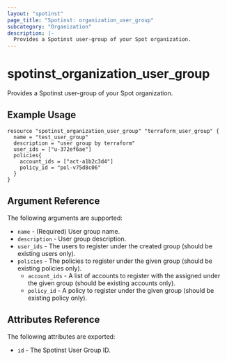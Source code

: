 ```yaml
---
layout: "spotinst"
page_title: "Spotinst: organization_user_group"
subcategory: "Organization"
description: |-
  Provides a Spotinst user-group of your Spot organization.
---
```


# spotinst\_organization\_user\_group

Provides a Spotinst user-group of your Spot organization.

## Example Usage

```hcl 
resource "spotinst_organization_user_group" "terraform_user_group" {
  name = "test_user_group"
  description = "user group by terraform"
  user_ids = ["u-372ef6ae"]
  policies{
    account_ids = ["act-a1b2c3d4"]
    policy_id = "pol-v75d8c06"
  }
}
```

## Argument Reference

The following arguments are supported:

* `name` - (Required) User group name.
* `description` - User group description.
* `user_ids` - The users to register under the created group (should be existing users only).
* `policies` - The policies to register under the given group (should be existing policies only).
    * `account_ids` - A list of accounts to register with the assigned under the given group (should be existing accounts only).
    * `policy_id` - A policy to register under the given group (should be existing policy only).

## Attributes Reference

The following attributes are exported:

* `id` - The Spotinst User Group ID.
